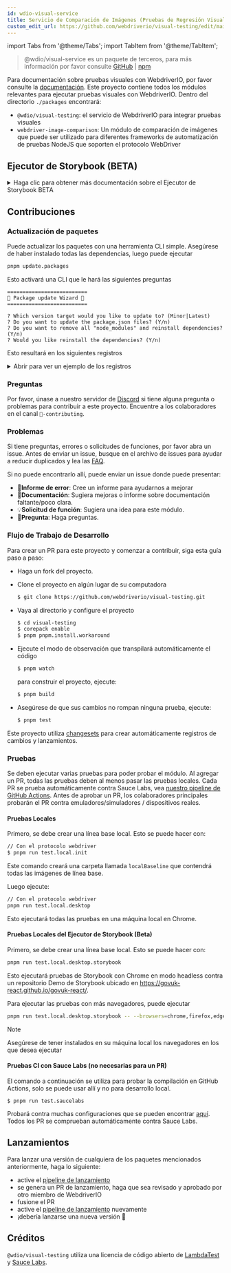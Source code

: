 ```yaml
---
id: wdio-visual-service
title: Servicio de Comparación de Imágenes (Pruebas de Regresión Visual)
custom_edit_url: https://github.com/webdriverio/visual-testing/edit/main/README.md
---
```


import Tabs from '@theme/Tabs';
import TabItem from '@theme/TabItem';

> @wdio/visual-service es un paquete de terceros, para más información por favor consulte [GitHub](https://github.com/webdriverio/visual-testing) | [npm](https://www.npmjs.com/package/@wdio/visual-service)

Para documentación sobre pruebas visuales con WebdriverIO, por favor consulte la [documentación](https://webdriver.io/docs/visual-testing). Este proyecto contiene todos los módulos relevantes para ejecutar pruebas visuales con WebdriverIO. Dentro del directorio `./packages` encontrará:

-   `@wdio/visual-testing`: el servicio de WebdriverIO para integrar pruebas visuales
-   `webdriver-image-comparison`: Un módulo de comparación de imágenes que puede ser utilizado para diferentes frameworks de automatización de pruebas NodeJS que soporten el protocolo WebDriver

## Ejecutor de Storybook (BETA)

<details>
  <summary>Haga clic para obtener más documentación sobre el Ejecutor de Storybook BETA</summary>

> El Ejecutor de Storybook aún está en BETA, la documentación se trasladará posteriormente a las páginas de documentación de [WebdriverIO](https://webdriver.io/docs/visual-testing).

Este módulo ahora soporta Storybook con un nuevo Ejecutor Visual. Este ejecutor automáticamente escanea una instancia local/remota de storybook y creará capturas de pantalla de elementos de cada componente. Esto se puede hacer agregando

```ts
export const config: WebdriverIO.Config = {
    // ...
    services: ["visual"],
    // ....
};
```

a sus `services` y ejecutando `npx wdio tests/configs/wdio.local.desktop.storybook.conf.ts --storybook` a través de la línea de comandos.
Utilizará Chrome en modo headless como navegador predeterminado.

> [!NOTE]
>
> -   La mayoría de las opciones de Pruebas Visuales también funcionarán para el Ejecutor de Storybook, consulte la documentación de [WebdriverIO](https://webdriver.io/docs/visual-testing).
> -   El Ejecutor de Storybook sobrescribirá todas sus capacidades y solo puede ejecutarse en los navegadores que admite, consulte [`--browsers`](#browsers).
> -   El Ejecutor de Storybook no admite una configuración existente que utilice capacidades Multiremote y arrojará un error.
> -   El Ejecutor de Storybook solo admite Web de Escritorio, no Web Móvil.

### Opciones de Servicio del Ejecutor de Storybook

Las opciones de servicio se pueden proporcionar así

```ts
export const config: WebdriverIO.Config  = {
    // ...
    services: [
      [
        'visual',
        {
            // Algunas opciones predeterminadas
            baselineFolder: join(process.cwd(), './__snapshots__/'),
            debug: true,
            // Las opciones de storybook, ver opciones de cli para la descripción
            storybook: {
                additionalSearchParams: new URLSearchParams({foo: 'bar', abc: 'def'}),
                clip: false,
                clipSelector: ''#some-id,
                numShards: 4,
                // `skipStories` puede ser una cadena ('example-button--secondary'),
                // un array (['example-button--secondary', 'example-button--small'])
                // o una regex que debe proporcionarse como cadena ("/.*button.*/gm")
                skipStories: ['example-button--secondary', 'example-button--small'],
                url: 'https://www.bbc.co.uk/iplayer/storybook/',
                version: 6,
                // Opcional - Permite sobrescribir la ruta de líneas base. Por defecto agrupará las líneas base por categoría y componente (p.ej. forms/input/baseline.png)
                getStoriesBaselinePath: (category, component) => `path__${category}__${component}`,
            },
        },
      ],
    ],
    // ....
}
```

### Opciones CLI del Ejecutor de Storybook

#### `--additionalSearchParams`

-   **Tipo:** `string`
-   **Obligatorio:** No
-   **Predeterminado:** ''
-   **Ejemplo:** `npx wdio tests/configs/wdio.local.desktop.storybook.conf.ts --storybook --additionalSearchParams="foo=bar&abc=def"`

Agregará parámetros de búsqueda adicionales a la URL de Storybook.
Consulte la documentación de [URLSearchParams](https://developer.mozilla.org/en-US/docs/Web/API/URLSearchParams) para más información. La cadena debe ser una cadena válida de URLSearchParams.

> [!NOTE]
> Las comillas dobles son necesarias para evitar que el `&` se interprete como un separador de comandos.
> Por ejemplo, con `--additionalSearchParams="foo=bar&abc=def"` generará la siguiente URL de Storybook para pruebas de historias: `http://storybook.url/iframe.html?id=story-id&foo=bar&abc=def`.

#### `--browsers`

-   **Tipo:** `string`
-   **Obligatorio:** No
-   **Predeterminado:** `chrome`, puede seleccionar entre `chrome|firefox|edge|safari`
-   **Ejemplo:** `npx wdio tests/configs/wdio.local.desktop.storybook.conf.ts --storybook --browsers=chrome,firefox,edge,safari`
-   **NOTA:** Solo disponible a través de la CLI

Utilizará los navegadores proporcionados para tomar capturas de pantalla de componentes

> [!NOTE]
> Asegúrese de tener instalados en su máquina local los navegadores en los que desea ejecutar

#### `--clip`

-   **Tipo:** `boolean`
-   **Obligatorio:** No
-   **Predeterminado:** `true`
-   **Ejemplo:** `npx wdio tests/configs/wdio.local.desktop.storybook.conf.ts --storybook --clip=false`

Cuando está desactivado creará una captura de pantalla de la vista completa. Cuando está activado creará capturas de pantalla de elementos basadas en el [`--clipSelector`](#clipselector) que reducirá la cantidad de espacio en blanco alrededor de la captura de pantalla del componente y reducirá el tamaño de la captura.

#### `--clipSelector`

-   **Tipo:** `string`
-   **Obligatorio:** No
-   **Predeterminado:** `#storybook-root > :first-child` para Storybook V7 y `#root > :first-child:not(script):not(style)` para Storybook V6, ver también [`--version`](#version)
-   **Ejemplo:** `npx wdio tests/configs/wdio.local.desktop.storybook.conf.ts --storybook --clipSelector="#some-id"`

Este es el selector que se utilizará:

-   para seleccionar el elemento del que se tomará la captura de pantalla
-   para el elemento que debe esperar a ser visible antes de tomar una captura de pantalla

#### `--devices`

-   **Tipo:** `string`
-   **Obligatorio:** No
-   **Predeterminado:** Puede seleccionar de los [`deviceDescriptors.ts`](https://github.com/webdriverio/visual-testing/blob/main/./packages/service/src/storybook/deviceDescriptors.ts)
-   **Ejemplo:** `npx wdio tests/configs/wdio.local.desktop.storybook.conf.ts --storybook --devices="iPhone 14 Pro Max","Pixel 3 XL"`
-   **NOTA:** Solo disponible a través de la CLI

Utilizará los dispositivos proporcionados que coincidan con los [`deviceDescriptors.ts`](https://github.com/webdriverio/visual-testing/blob/main/./packages/service/src/storybook/deviceDescriptors.ts) para tomar capturas de pantalla de componentes

> [!NOTE]
>
> -   Si falta una configuración de dispositivo, no dude en enviar una [solicitud de función](https://github.com/webdriverio/visual-testing/issues/new?assignees=&labels=&projects=&template=--feature-request.md)
> -   Esto solo funcionará con Chrome:
>     -   si proporciona `--devices`, todas las instancias de Chrome se ejecutarán en modo de **emulación móvil**
>     -   si también proporciona otros navegadores además de Chrome, como `--devices --browsers=firefox,safari,edge`, agregará automáticamente Chrome en modo de emulación móvil
> -   El Ejecutor de Storybook creará por defecto capturas de elementos, si desea ver la captura completa de Emulación Móvil, proporcione `--clip=false` a través de la línea de comandos
> -   El nombre del archivo se verá, por ejemplo, como `__snapshots__/example/button/desktop_chrome/example-button--large-local-chrome-iPhone-14-Pro-Max-430x932-dpr-3.png`
> -   **[SRC:](https://chromedriver.chromium.org/mobile-emulation#h.p_ID_167)** Probar un sitio web móvil en un escritorio usando emulación móvil puede ser útil, pero los probadores deben saber que hay muchas diferencias sutiles como:
>     -   GPU completamente diferente, lo que puede llevar a grandes cambios de rendimiento;
>     -   la interfaz de usuario móvil no se emula (en particular, la barra de URL oculta afecta la altura de la página);
>     -   el popup de desambiguación (donde selecciona uno de varios objetivos táctiles) no es compatible;
>     -   muchas API de hardware (por ejemplo, el evento orientationchange) no están disponibles.

#### `--headless`

-   **Tipo:** `boolean`
-   **Obligatorio:** No
-   **Predeterminado:** `true`
-   **Ejemplo:** `npx wdio tests/configs/wdio.local.desktop.storybook.conf.ts --storybook --headless=false`
-   **NOTA:** Solo disponible a través de la CLI

Ejecutará las pruebas de forma predeterminada en modo headless (cuando el navegador lo admita) o se puede desactivar

#### `--numShards`

-   **Tipo:** `number`
-   **Obligatorio:** No
-   **Predeterminado:** `true`
-   **Ejemplo:** `npx wdio tests/configs/wdio.local.desktop.storybook.conf.ts --storybook --numShards=10`

Este será el número de instancias paralelas que se utilizarán para ejecutar las historias. Esto estará limitado por el `maxInstances` en su archivo `wdio.conf`.

> [!IMPORTANT]
> Cuando se ejecuta en modo `headless`, no aumente el número a más de 20 para evitar inestabilidad debido a restricciones de recursos

#### `--skipStories`

-   **Tipo:** `string|regex`
-   **Obligatorio:** No
-   **Predeterminado:** null
-   **Ejemplo:** `npx wdio tests/configs/wdio.local.desktop.storybook.conf.ts --storybook --skipStories="/.*button.*/gm"`

Esto puede ser:

-   una cadena (`example-button--secondary,example-button--small`)
-   o una expresión regular (`"/.*button.*/gm"`)

para omitir ciertas historias. Use el `id` de la historia que se puede encontrar en la URL de la historia. Por ejemplo, el `id` en esta URL `http://localhost:6006/?path=/story/example-page--logged-out` es `example-page--logged-out`

#### `--url`

-   **Tipo:** `string`
-   **Obligatorio:** No
-   **Predeterminado:** `http://127.0.0.1:6006`
-   **Ejemplo:** `npx wdio tests/configs/wdio.local.desktop.storybook.conf.ts --storybook --url="https://example.com"`

La URL donde está alojada su instancia de Storybook.

#### `--version`

-   **Tipo:** `number`
-   **Obligatorio:** No
-   **Predeterminado:** 7
-   **Ejemplo:** `npx wdio tests/configs/wdio.local.desktop.storybook.conf.ts --storybook --version=6`

Esta es la versión de Storybook, el valor predeterminado es `7`. Esto es necesario para saber si se debe usar el [`clipSelector`](#clipselector) de la V6.

### Pruebas de Interacción con Storybook

Las Pruebas de Interacción con Storybook le permiten interactuar con su componente creando scripts personalizados con comandos WDIO para establecer un componente en un estado determinado. Por ejemplo, vea el siguiente fragmento de código:

```ts
import { browser, expect } from "@wdio/globals";

describe("Storybook Interaction", () => {
    it("should create screenshots for the logged in state when it logs out", async () => {
        const componentId = "example-page--logged-in";
        await browser.waitForStorybookComponentToBeLoaded({ id: componentId });

        await expect($("header")).toMatchElementSnapshot(
            `${componentId}-logged-in-state`
        );
        await $("button=Log out").click();
        await expect($("header")).toMatchElementSnapshot(
            `${componentId}-logged-out-state`
        );
    });

    it("should create screenshots for the logged out state when it logs in", async () => {
        const componentId = "example-page--logged-out";
        await browser.waitForStorybookComponentToBeLoaded({ id: componentId });

        await expect($("header")).toMatchElementSnapshot(
            `${componentId}-logged-out-state`
        );
        await $("button=Log in").click();
        await expect($("header")).toMatchElementSnapshot(
            `${componentId}-logged-in-state`
        );
    });
});
```

Se ejecutan dos pruebas en dos componentes diferentes. Cada prueba primero establece un estado y luego toma una captura de pantalla. También notará que se ha introducido un nuevo comando personalizado, que se puede encontrar [aquí](#new-custom-command).

El archivo de especificación anterior se puede guardar en una carpeta y agregarse a la línea de comandos con el siguiente comando:

```sh
pnpm run test.local.desktop.storybook.localhost -- --spec='tests/specs/storybook-interaction/*.ts'
```

El ejecutor de Storybook primero escaneará automáticamente su instancia de Storybook y luego agregará sus pruebas a las historias que deben compararse. Si no desea que los componentes que utiliza para las pruebas de interacción se comparen dos veces, puede agregar un filtro para eliminar las historias "predeterminadas" del escaneo proporcionando el filtro [`--skipStories`](#--skipstories). Esto se vería así:

```sh
pnpm run test.local.desktop.storybook.localhost -- --skipStories="/example-page.*/gm" --spec='tests/specs/storybook-interaction/*.ts'
```

### Nuevo Comando Personalizado

Se agregará un nuevo comando personalizado llamado `browser.waitForStorybookComponentToBeLoaded({ id: 'componentId' })` al objeto `browser/driver` que cargará automáticamente el componente y esperará a que termine, por lo que no necesita usar el método `browser.url('url.com')`. Se puede usar así

```ts
import { browser, expect } from "@wdio/globals";

describe("Storybook Interaction", () => {
    it("should create screenshots for the logged in state when it logs out", async () => {
        const componentId = "example-page--logged-in";
        await browser.waitForStorybookComponentToBeLoaded({ id: componentId });

        await expect($("header")).toMatchElementSnapshot(
            `${componentId}-logged-in-state`
        );
        await $("button=Log out").click();
        await expect($("header")).toMatchElementSnapshot(
            `${componentId}-logged-out-state`
        );
    });

    it("should create screenshots for the logged out state when it logs in", async () => {
        const componentId = "example-page--logged-out";
        await browser.waitForStorybookComponentToBeLoaded({ id: componentId });

        await expect($("header")).toMatchElementSnapshot(
            `${componentId}-logged-out-state`
        );
        await $("button=Log in").click();
        await expect($("header")).toMatchElementSnapshot(
            `${componentId}-logged-in-state`
        );
    });
});
```

Las opciones son:

#### `additionalSearchParams`

-   **Tipo:** [`URLSearchParams`](https://developer.mozilla.org/en-US/docs/Web/API/URLSearchParams)
-   **Obligatorio:** No
-   **Predeterminado:** `new URLSearchParams()`
-   **Ejemplo:**

```ts
await browser.waitForStorybookComponentToBeLoaded({
    additionalSearchParams: new URLSearchParams({ foo: "bar", abc: "def" }),
    id: "componentId",
});
```

Esto agregará parámetros de búsqueda adicionales a la URL de Storybook, en el ejemplo anterior la URL será `http://storybook.url/iframe.html?id=story-id&foo=bar&abc=def`.
Consulte la documentación de [URLSearchParams](https://developer.mozilla.org/en-US/docs/Web/API/URLSearchParams) para más información.

#### `clipSelector`

-   **Tipo:** `string`
-   **Obligatorio:** No
-   **Predeterminado:** `#storybook-root > :first-child` para Storybook V7 y `#root > :first-child:not(script):not(style)` para Storybook V6
-   **Ejemplo:**

```ts
await browser.waitForStorybookComponentToBeLoaded({
    clipSelector: "#your-selector",
    id: "componentId",
});
```

Este es el selector que se utilizará:

-   para seleccionar el elemento del que se tomará la captura de pantalla
-   para el elemento que debe esperar a ser visible antes de tomar una captura de pantalla

#### `id`

-   **Tipo:** `string`
-   **Obligatorio:** sí
-   **Ejemplo:**

```ts
await browser.waitForStorybookComponentToBeLoaded({ '#your-selector', id: 'componentId' })
```

Use el `id` de la historia que se puede encontrar en la URL de la historia. Por ejemplo, el `id` en esta URL `http://localhost:6006/?path=/story/example-page--logged-out` es `example-page--logged-out`

#### `timeout`

-   **Tipo:** `number`
-   **Obligatorio:** No
-   **Predeterminado:** 1100 milisegundos
-   **Ejemplo:**

```ts
await browser.waitForStorybookComponentToBeLoaded({
    id: "componentId",
    timeout: 20000,
});
```

El tiempo máximo de espera para que un componente sea visible después de cargarse en la página

#### `url`

-   **Tipo:** `string`
-   **Obligatorio:** No
-   **Predeterminado:** `http://127.0.0.1:6006`
-   **Ejemplo:**

```ts
await browser.waitForStorybookComponentToBeLoaded({
    id: "componentId",
    url: "https://your.url",
});
```

La URL donde está alojada su instancia de Storybook.

</details>

## Contribuciones

### Actualización de paquetes

Puede actualizar los paquetes con una herramienta CLI simple. Asegúrese de haber instalado todas las dependencias, luego puede ejecutar

```sh
pnpm update.packages
```

Esto activará una CLI que le hará las siguientes preguntas

```logs
==========================
🤖 Package update Wizard 🧙
==========================

? Which version target would you like to update to? (Minor|Latest)
? Do you want to update the package.json files? (Y/n)
? Do you want to remove all "node_modules" and reinstall dependencies? (Y/n)
? Would you like reinstall the dependencies? (Y/n)
```

Esto resultará en los siguientes registros

<details>
    <summary>Abrir para ver un ejemplo de los registros</summary>
    
```logs
==========================
🤖 Package update Wizard 🧙
==========================

? Which version target would you like to update to? Minor
? Do you want to update the package.json files? yes
Updating root 'package.json' for minor updates...
Updating packages for minor updates in /Users/wswebcreation/Git/wdio/visual-testing...
Using pnpm
Upgrading /Users/wswebcreation/Git/wdio/visual-testing/package.json
[====================] 38/38 100%

@typescript-eslint/eslint-plugin ^8.7.0 → ^8.8.0
@typescript-eslint/parser ^8.7.0 → ^8.8.0
@typescript-eslint/utils ^8.7.0 → ^8.8.0
@vitest/coverage-v8 ^2.1.1 → ^2.1.2
vitest ^2.1.1 → ^2.1.2

Run pnpm install to install new versions.
Updating packages for minor updates in /Users/wswebcreation/Git/wdio/visual-testing/packages/ocr-service...
Using pnpm
Upgrading /Users/wswebcreation/Git/wdio/visual-testing/packages/ocr-service/package.json
[====================] 11/11 100%

All dependencies match the minor package versions :)
Updating packages for minor updates in /Users/wswebcreation/Git/wdio/visual-testing/packages/visual-reporter...
Using pnpm
Upgrading /Users/wswebcreation/Git/wdio/visual-testing/packages/visual-reporter/package.json
[====================] 11/11 100%

eslint-config-next 14.2.13 → 14.2.14
next 14.2.13 → 14.2.14

Run pnpm install to install new versions.
Updating packages for minor updates in /Users/wswebcreation/Git/wdio/visual-testing/packages/visual-service...
Using pnpm
Upgrading /Users/wswebcreation/Git/wdio/visual-testing/packages/visual-service/package.json
[====================] 5/5 100%

All dependencies match the minor package versions :)
Updating packages for minor updates in /Users/wswebcreation/Git/wdio/visual-testing/packages/webdriver-image-comparison...
Using pnpm
Upgrading /Users/wswebcreation/Git/wdio/visual-testing/packages/webdriver-image-comparison/package.json
[====================] 8/8 100%

All dependencies match the minor package versions :)
? Do you want to remove all "node_modules" and reinstall dependencies? yes
Removing root dependencies in /Users/wswebcreation/Git/wdio/visual-testing...
Removing dependencies in ocr-service...
Removing dependencies in visual-reporter...
Removing dependencies in visual-service...
Removing dependencies in webdriver-image-comparison...
? Would you like reinstall the dependencies? yes
Installing dependencies in /Users/wswebcreation/Git/wdio/visual-testing...

> @wdio/visual-testing-monorepo@ pnpm.install.workaround /Users/wswebcreation/Git/wdio/visual-testing
> pnpm install --shamefully-hoist

Scope: all 5 workspace projects
Lockfile is up to date, resolution step is skipped
Packages: +1274
++++++++++++++++++++++++++++++++++++++++++++++++++++++++++++++++++++++++++++++++++++++++++++++++++++++++++++++++++
Progress: resolved 1274, reused 1265, downloaded 0, added 1274, done

dependencies:

-   @wdio/ocr-service 2.0.0 <- packages/ocr-service
-   @wdio/visual-service 6.0.0 <- packages/visual-service

devDependencies:

-   @changesets/cli 2.27.8
-   @inquirer/prompts 5.5.0
-   @tsconfig/node20 20.1.4
-   @types/eslint 9.6.1
-   @types/jsdom 21.1.7
-   @types/node 20.16.4
-   @types/react 18.3.5
-   @types/react-dom 18.3.0
-   @types/xml2js 0.4.14
-   @typescript-eslint/eslint-plugin 8.8.0
-   @typescript-eslint/parser 8.8.0
-   @typescript-eslint/utils 8.8.0
-   @vitest/coverage-v8 2.1.2
-   @wdio/appium-service 9.1.2
-   @wdio/cli 9.1.2
-   @wdio/globals 9.1.2
-   @wdio/local-runner 9.1.2
-   @wdio/mocha-framework 9.1.2
-   @wdio/sauce-service 9.1.2
-   @wdio/shared-store-service 9.1.2
-   @wdio/spec-reporter 9.1.2
-   @wdio/types 9.1.2
-   eslint 9.11.1
-   eslint-plugin-import 2.30.0
-   eslint-plugin-unicorn 55.0.0
-   eslint-plugin-wdio 9.0.8
-   husky 9.1.6
-   jsdom 25.0.1
-   pnpm-run-all2 6.2.3
-   release-it 17.6.0
-   rimraf 6.0.1
-   saucelabs 8.0.0
-   ts-node 10.9.2
-   typescript 5.6.2
-   vitest 2.1.2
-   webdriverio 9.1.2

. prepare$ husky
└─ Done in 204ms
Done in 9.5s
All packages updated!

````

</details>

### Preguntas

Por favor, únase a nuestro servidor de [Discord](https://discord.webdriver.io) si tiene alguna pregunta o problemas para contribuir a este proyecto. Encuentre a los colaboradores en el canal `🙏-contributing`.

### Problemas

Si tiene preguntas, errores o solicitudes de funciones, por favor abra un issue. Antes de enviar un issue, busque en el archivo de issues para ayudar a reducir duplicados y lea las [FAQ](https://webdriver.io/docs/visual-testing/faq/).

Si no puede encontrarlo allí, puede enviar un issue donde puede presentar:

-   🐛**Informe de error**: Cree un informe para ayudarnos a mejorar
-   📖**Documentación**: Sugiera mejoras o informe sobre documentación faltante/poco clara.
-   💡**Solicitud de función**: Sugiera una idea para este módulo.
-   💬**Pregunta**: Haga preguntas.

### Flujo de Trabajo de Desarrollo

Para crear un PR para este proyecto y comenzar a contribuir, siga esta guía paso a paso:

-   Haga un fork del proyecto.
-   Clone el proyecto en algún lugar de su computadora

    ```sh
    $ git clone https://github.com/webdriverio/visual-testing.git
    ```

-   Vaya al directorio y configure el proyecto

    ```sh
    $ cd visual-testing
    $ corepack enable
    $ pnpm pnpm.install.workaround
    ```

-   Ejecute el modo de observación que transpilará automáticamente el código

    ```sh
    $ pnpm watch
    ```

    para construir el proyecto, ejecute:

    ```sh
    $ pnpm build
    ```

-   Asegúrese de que sus cambios no rompan ninguna prueba, ejecute:

    ```sh
    $ pnpm test
    ```

Este proyecto utiliza [changesets](https://github.com/changesets/changesets) para crear automáticamente registros de cambios y lanzamientos.

### Pruebas

Se deben ejecutar varias pruebas para poder probar el módulo. Al agregar un PR, todas las pruebas deben al menos pasar las pruebas locales. Cada PR se prueba automáticamente contra Sauce Labs, vea [nuestro pipeline de GitHub Actions](https://github.com/webdriverio/visual-testing/actions/workflows/tests.yml). Antes de aprobar un PR, los colaboradores principales probarán el PR contra emuladores/simuladores / dispositivos reales.

#### Pruebas Locales

Primero, se debe crear una línea base local. Esto se puede hacer con:

```sh
// Con el protocolo webdriver
$ pnpm run test.local.init
````

Este comando creará una carpeta llamada `localBaseline` que contendrá todas las imágenes de línea base.

Luego ejecute:

```sh
// Con el protocolo webdriver
pnpm run test.local.desktop
```

Esto ejecutará todas las pruebas en una máquina local en Chrome.

#### Pruebas Locales del Ejecutor de Storybook (Beta)

Primero, se debe crear una línea base local. Esto se puede hacer con:

```sh
pnpm run test.local.desktop.storybook
```

Esto ejecutará pruebas de Storybook con Chrome en modo headless contra un repositorio Demo de Storybook ubicado en https://govuk-react.github.io/govuk-react/.

Para ejecutar las pruebas con más navegadores, puede ejecutar

```sh
pnpm run test.local.desktop.storybook -- --browsers=chrome,firefox,edge,safari
```

> [!NOTE]
> Asegúrese de tener instalados en su máquina local los navegadores en los que desea ejecutar

#### Pruebas CI con Sauce Labs (no necesarias para un PR)

El comando a continuación se utiliza para probar la compilación en GitHub Actions, solo se puede usar allí y no para desarrollo local.

```
$ pnpm run test.saucelabs
```

Probará contra muchas configuraciones que se pueden encontrar [aquí](https://github.com/webdriverio/visual-testing/blob/main/./tests/configs/wdio.saucelabs.web.conf.ts).
Todos los PR se comprueban automáticamente contra Sauce Labs.

## Lanzamientos

Para lanzar una versión de cualquiera de los paquetes mencionados anteriormente, haga lo siguiente:

-   active el [pipeline de lanzamiento](https://github.com/webdriverio/visual-testing/actions/workflows/release.yml)
-   se genera un PR de lanzamiento, haga que sea revisado y aprobado por otro miembro de WebdriverIO
-   fusione el PR
-   active el [pipeline de lanzamiento](https://github.com/webdriverio/visual-testing/actions/workflows/release.yml) nuevamente
-   ¡debería lanzarse una nueva versión 🎉

## Créditos

`@wdio/visual-testing` utiliza una licencia de código abierto de [LambdaTest](https://www.lambdatest.com/) y [Sauce Labs](https://saucelabs.com/).
